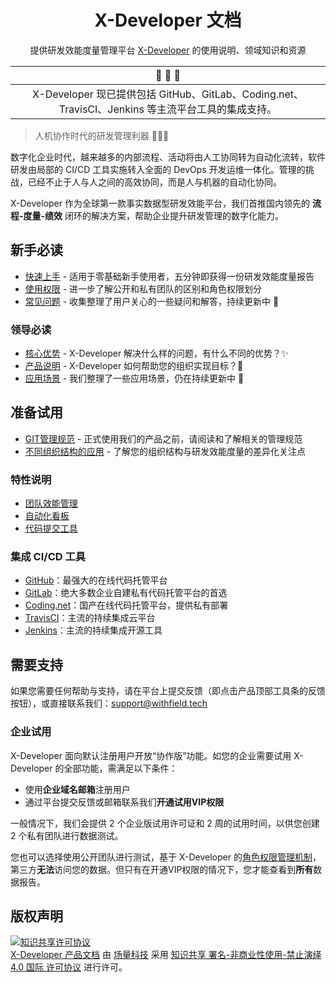 <div align="center">

# X-Developer 文档

提供研发效能度量管理平台 [X-Developer](https://x-developer.cn) 的使用说明、领域知识和资源

</div>

| :mega: :mega: :mega: |
| :----: |
| X-Developer 现已提供包括 GitHub、GitLab、Coding.net、TravisCI、Jenkins 等主流平台工具的集成支持。|

> 人机协作时代的研发管理利器 :rocket::rocket::rocket:

数字化企业时代，越来越多的内部流程、活动将由人工协同转为自动化流转，软件研发由局部的 CI/CD 工具实施转入全面的 DevOps 开发运维一体化。管理的挑战，已经不止于人与人之间的高效协同，而是人与机器的自动化协同。

X-Developer 作为全球第一款事实数据型研发效能平台，我们首推国内领先的 **流程-度量-绩效** 闭环的解决方案，帮助企业提升研发管理的数字化能力。

## 新手必读

- [快速上手](guide) - 适用于零基础新手使用者，五分钟即获得一份研发效能度量报告
- [使用权限](permission) - 进一步了解公开和私有团队的区别和角色权限划分
- [常见问题](faq) - 收集整理了用户关心的一些疑问和解答，持续更新中 :construction:

### 领导必读

- [核心优势](advantage) - X-Developer 解决什么样的问题，有什么不同的优势？:sparkles:
- [产品说明](introduction) - X-Developer 如何帮助您的组织实现目标？:rocket:
- [应用场景](usage) - 我们整理了一些应用场景，仍在持续更新中 :construction:

## 准备试用

- [GIT管理规范](flow) - 正式使用我们的产品之前，请阅读和了解相关的管理规范
- [不同组织结构的应用](structure) - 了解您的组织结构与研发效能度量的差异化关注点

### 特性说明

- [团队效能管理](dem/team)
- [自动化看板](dem/kanban)
- [代码提交工具](commits)

### 集成 CI/CD 工具

- [GitHub](intergration/github.md)：最强大的在线代码托管平台
- [GitLab](intergration/gitlab.md)：绝大多数企业自建私有代码托管平台的首选
- [Coding.net](intergration/coding.md)：国产在线代码托管平台，提供私有部署
- [TravisCI](intergration/travis.md)：主流的持续集成云平台
- [Jenkins](intergration/jenkins.md)：主流的持续集成开源工具

## 需要支持

如果您需要任何帮助与支持，请在平台上提交反馈（即点击产品顶部工具条的反馈按钮），或直接联系我们：[support@withfield.tech](mailto:support@withfield.tech)

### 企业试用

X-Developer 面向默认注册用户开放“协作版”功能。如您的企业需要试用 X-Developer 的全部功能，需满足以下条件：

- 使用**企业域名邮箱**注册用户
- 通过平台提交反馈或邮箱联系我们**开通试用VIP权限**

一般情况下，我们会提供 2 个企业版试用许可证和 2 周的试用时间，以供您创建 2 个私有团队进行数据测试。

您也可以选择使用公开团队进行测试，基于 X-Developer 的[角色权限管理机制](permission)，第三方**无法**访问您的数据。但只有在开通VIP权限的情况下，您才能查看到**所有**数据报告。

## 版权声明

<a rel="license" href="http://creativecommons.org/licenses/by-nc-nd/4.0/"><img alt="知识共享许可协议" style="border-width:0" src="https://i.creativecommons.org/l/by-nc-nd/4.0/88x31.png" /></a><br /><a xmlns:dct="http://purl.org/dc/terms/" href="https://fieldtech.github.io/xdocs" property="dct:title" rel="dct:type">X-Developer 产品文档</a> 由 <a xmlns:cc="http://creativecommons.org/ns#" href="http://withfield.tech" property="cc:attributionName" rel="cc:attributionURL">场量科技</a> 采用 <a rel="license" href="http://creativecommons.org/licenses/by-nc-nd/4.0/">知识共享 署名-非商业性使用-禁止演绎 4.0 国际 许可协议</a> 进行许可。